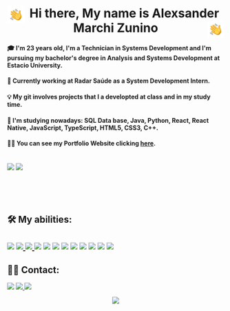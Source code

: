 
<h1 align="center" href="#clipboard-about"> <img alt="Hand Wave" src="./assets/Hand%20Wave.gif" width='40' align="left"/>  Hi there, My name is Alexsander Marchi Zunino <img alt="Hand Wave" src="./assets/Hand%20Wave.gif" width='40' align="right"/></h1> 


#### 🎓  I'm 23 years old, I'm a Technician in Systems Development and I'm pursuing my bachelor's degree in Analysis and Systems Development at Estacio University. 
#### 💼 Currently working at Radar Saúde as a System Development Intern.
#### 💡  My git involves projects that I a developted at class and in my study time.
#### 📖  I'm studying nowadays: SQL Data base, Java, Python, React, React Native, JavaScript, TypeScript, HTML5, CSS3, C++. 
#### 👨‍💻  You can see my Portfolio Website clicking [here](https://portfolio-orpin-delta-26.vercel.app/).
<br>
 <div  align="left" style="margin-bottom:100px">
<img width=55% align="center"  src="https://github-readme-streak-stats.herokuapp.com?user=AlexsanderMarchi&theme=prussian&mode=weekly" />
<img width=40% align="center" src="https://github-readme-stats-omega-green.vercel.app/api/top-langs/?username=AlexsanderMarchi&show_icons=true&theme=prussian&layout=compact" />
 </div>

<h2 align="left" href="#clipboard-about"> 🛠 My abilities: <h2>

<a href="https://github.com/AlexsanderMarchi/JavaScript"><img src="https://img.shields.io/badge/JavaScript-323330?style=for-the-badge&logo=javascript&logoColor=F7DF1E" /></a> <a href="https://github.com/AlexsanderMarchi/React-Native"><img src="https://img.shields.io/badge/React_Native-20232A?style=for-the-badge&logo=react&logoColor=61DAFB" /> </a><a href="https://github.com/AlexsanderMarchi/React-Native"><img src="https://img.shields.io/badge/Expo-1B1F23?style=for-the-badge&logo=expo&logoColor=white" /> </a> <a href="https://github.com/AlexsanderMarchi/React"><img src="https://img.shields.io/badge/React-20232A?style=for-the-badge&logo=react&logoColor=61DAFB" /></a> <a href="https://github.com/AlexsanderMarchi/JavaScript"><a href="https://github.com/AlexsanderMarchi/BackEnd-Node.js"><img src="https://img.shields.io/badge/Node.js-43853D?style=for-the-badge&logo=node.js&logoColor=white" /></a> <img src="https://img.shields.io/badge/TypeScript-007ACC?style=for-the-badge&logo=typescript&logoColor=white" /></a> <a href="https://github.com/AlexsanderMarchi/HTML-CSS"><img src="https://img.shields.io/badge/HTML5-E34F26?style=for-the-badge&logo=html5&logoColor=white" /></a> <a href="https://github.com/AlexsanderMarchi/HTML-CSS"><img src="https://img.shields.io/badge/CSS3-1572B6?style=for-the-badge&logo=css3&logoColor=white" /></a> <a href="https://github.com/AlexsanderMarchi/Java"><img src="https://img.shields.io/badge/Java-ED8B00?style=for-the-badge&logo=openjdk&logoColor=white" /></a> <img src="https://img.shields.io/badge/firebase-ffca28?style=for-the-badge&logo=firebase&logoColor=black" /> <img src="https://img.shields.io/badge/GIT-E44C30?style=for-the-badge&logo=git&logoColor=white" /> <img src="https://img.shields.io/badge/-cypress-%23E5E5E5?style=for-the-badge&logo=cypress&logoColor=058a5e" />

## 🤝🏻 Contact:

<a href="https://www.linkedin.com/in/alexsander-marchi-zunino-226332170/"><img src="https://img.shields.io/badge/-LinkedIn-%230077B5?style=for-the-badge&logo=linkedin&logoColor=white" /></a> <a href="mailto:alexsandermarchi@gmail.com"><img src="https://img.shields.io/badge/-Gmail-%23333?style=for-the-badge&logo=gmail&logoColor=white" /> </a> <a href="https://instagram.com/alex_marchz"><img src="https://img.shields.io/badge/-Instagram-%23E4405F?style=for-the-badge&logo=instagram&logoColor=white" /></a> <a href="https://github.com/AlexsanderMarchi/JavaScript">

<div align="center">
  <img src="https://pokemon-status.vercel.app/?pokemon=charmander&user=AlexsanderMarchi&theme=marshadow">
</div>
